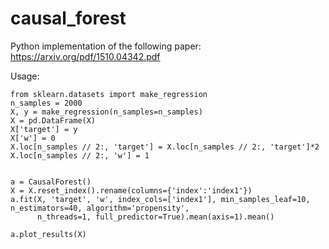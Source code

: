 # causal_forest

Python implementation of the following paper: 
https://arxiv.org/pdf/1510.04342.pdf

Usage:
```
from sklearn.datasets import make_regression
n_samples = 2000
X, y = make_regression(n_samples=n_samples)
X = pd.DataFrame(X)
X['target'] = y
X['w'] = 0
X.loc[n_samples // 2:, 'target'] = X.loc[n_samples // 2:, 'target']*2
X.loc[n_samples // 2:, 'w'] = 1


a = CausalForest()
X = X.reset_index().rename(columns={'index':'index1'})
a.fit(X, 'target', 'w', index_cols=['index1'], min_samples_leaf=10, n_estimators=40, algorithm='propensity',
      n_threads=1, full_predictor=True).mean(axis=1).mean()
      
a.plot_results(X)
```
